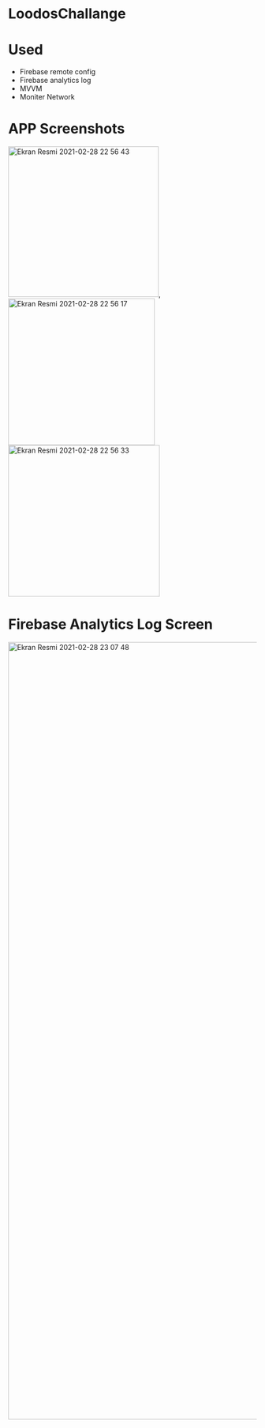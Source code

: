 # LoodosChallange
# Used
- Firebase remote config
- Firebase analytics log 
- MVVM
- Moniter Network

# APP Screenshots
<img width="305" alt="Ekran Resmi 2021-02-28 22 56 43" src="https://user-images.githubusercontent.com/58694754/109431562-504d9e80-7a18-11eb-8d51-1305be13d465.png">,<img width="297" alt="Ekran Resmi 2021-02-28 22 56 17" src="https://user-images.githubusercontent.com/58694754/109431564-53488f00-7a18-11eb-9ad5-9defdf917341.png">
<img width="307" alt="Ekran Resmi 2021-02-28 22 56 33" src="https://user-images.githubusercontent.com/58694754/109431566-5479bc00-7a18-11eb-88b4-77aa48361963.png">

# Firebase Analytics Log Screen
<img width="1575" alt="Ekran Resmi 2021-02-28 23 07 48" src="https://user-images.githubusercontent.com/58694754/109431900-d28a9280-7a19-11eb-8481-de0455459d08.png">
